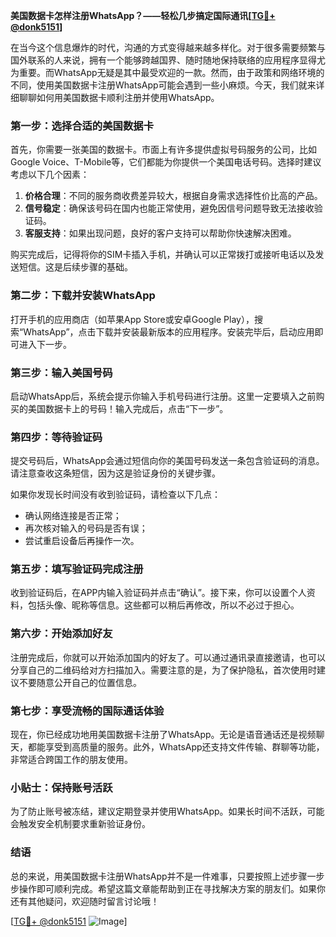 **美国数据卡怎样注册WhatsApp？——轻松几步搞定国际通讯[[TG💪+ @donk5151](https://t.me/s/donk5151)]**

在当今这个信息爆炸的时代，沟通的方式变得越来越多样化。对于很多需要频繁与国外联系的人来说，拥有一个能够跨越国界、随时随地保持联络的应用程序显得尤为重要。而WhatsApp无疑是其中最受欢迎的一款。然而，由于政策和网络环境的不同，使用美国数据卡注册WhatsApp可能会遇到一些小麻烦。今天，我们就来详细聊聊如何用美国数据卡顺利注册并使用WhatsApp。

### **第一步：选择合适的美国数据卡**
首先，你需要一张美国的数据卡。市面上有许多提供虚拟号码服务的公司，比如Google Voice、T-Mobile等，它们都能为你提供一个美国电话号码。选择时建议考虑以下几个因素：

1. **价格合理**：不同的服务商收费差异较大，根据自身需求选择性价比高的产品。
2. **信号稳定**：确保该号码在国内也能正常使用，避免因信号问题导致无法接收验证码。
3. **客服支持**：如果出现问题，良好的客户支持可以帮助你快速解决困难。

购买完成后，记得将你的SIM卡插入手机，并确认可以正常拨打或接听电话以及发送短信。这是后续步骤的基础。

### **第二步：下载并安装WhatsApp**
打开手机的应用商店（如苹果App Store或安卓Google Play），搜索“WhatsApp”，点击下载并安装最新版本的应用程序。安装完毕后，启动应用即可进入下一步。

### **第三步：输入美国号码**
启动WhatsApp后，系统会提示你输入手机号码进行注册。这里一定要填入之前购买的美国数据卡上的号码！输入完成后，点击“下一步”。

### **第四步：等待验证码**
提交号码后，WhatsApp会通过短信向你的美国号码发送一条包含验证码的消息。请注意查收这条短信，因为这是验证身份的关键步骤。

如果你发现长时间没有收到验证码，请检查以下几点：
- 确认网络连接是否正常；
- 再次核对输入的号码是否有误；
- 尝试重启设备后再操作一次。

### **第五步：填写验证码完成注册**
收到验证码后，在APP内输入验证码并点击“确认”。接下来，你可以设置个人资料，包括头像、昵称等信息。这些都可以稍后再修改，所以不必过于担心。

### **第六步：开始添加好友**
注册完成后，你就可以开始添加国内的好友了。可以通过通讯录直接邀请，也可以分享自己的二维码给对方扫描加入。需要注意的是，为了保护隐私，首次使用时建议不要随意公开自己的位置信息。

### **第七步：享受流畅的国际通话体验**
现在，你已经成功地用美国数据卡注册了WhatsApp。无论是语音通话还是视频聊天，都能享受到高质量的服务。此外，WhatsApp还支持文件传输、群聊等功能，非常适合跨国工作的朋友使用。

### **小贴士：保持账号活跃**
为了防止账号被冻结，建议定期登录并使用WhatsApp。如果长时间不活跃，可能会触发安全机制要求重新验证身份。

### **结语**
总的来说，用美国数据卡注册WhatsApp并不是一件难事，只要按照上述步骤一步步操作即可顺利完成。希望这篇文章能帮助到正在寻找解决方案的朋友们。如果你还有其他疑问，欢迎随时留言讨论哦！

[[TG💪+ @donk5151](https://t.me/s/donk5151) ![Image](https://i.postimg.cc/rwNCRYN7/Snipaste-2025-04-30-17-27-05.png)]